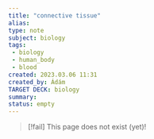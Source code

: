 ```yaml
---
title: "connective tissue"
alias: 
type: note
subject: biology
tags:
 - biology
 - human_body
 - blood
created: 2023.03.06 11:31
created_by: Ádám
TARGET DECK: biology
summary: 
status: empty
---
```

> [!fail] This page does not exist (yet)!